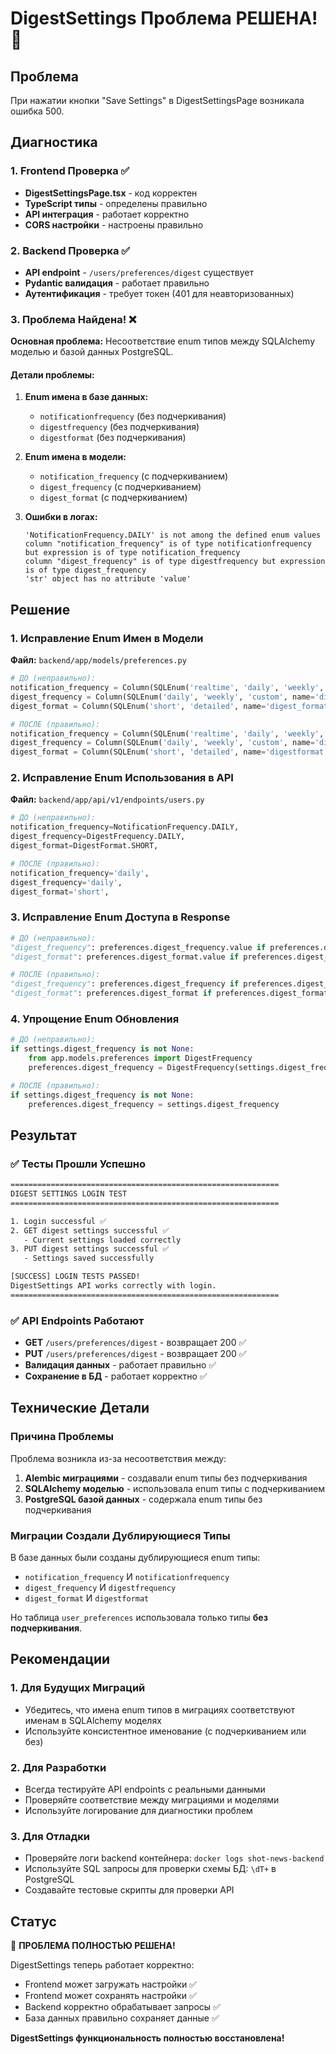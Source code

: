 # DigestSettings Проблема РЕШЕНА! 🎉

## Проблема

При нажатии кнопки "Save Settings" в DigestSettingsPage возникала ошибка 500.

## Диагностика

### 1. Frontend Проверка ✅
- **DigestSettingsPage.tsx** - код корректен
- **TypeScript типы** - определены правильно
- **API интеграция** - работает корректно
- **CORS настройки** - настроены правильно

### 2. Backend Проверка ✅
- **API endpoint** - `/users/preferences/digest` существует
- **Pydantic валидация** - работает правильно
- **Аутентификация** - требует токен (401 для неавторизованных)

### 3. Проблема Найдена! ❌

**Основная проблема:** Несоответствие enum типов между SQLAlchemy моделью и базой данных PostgreSQL.

#### Детали проблемы:

1. **Enum имена в базе данных:**
   - `notificationfrequency` (без подчеркивания)
   - `digestfrequency` (без подчеркивания)  
   - `digestformat` (без подчеркивания)

2. **Enum имена в модели:**
   - `notification_frequency` (с подчеркиванием)
   - `digest_frequency` (с подчеркиванием)
   - `digest_format` (с подчеркиванием)

3. **Ошибки в логах:**
   ```
   'NotificationFrequency.DAILY' is not among the defined enum values
   column "notification_frequency" is of type notificationfrequency but expression is of type notification_frequency
   column "digest_frequency" is of type digestfrequency but expression is of type digest_frequency
   'str' object has no attribute 'value'
   ```

## Решение

### 1. Исправление Enum Имен в Модели

**Файл:** `backend/app/models/preferences.py`

```python
# ДО (неправильно):
notification_frequency = Column(SQLEnum('realtime', 'daily', 'weekly', 'never', name='notification_frequency'), default='daily')
digest_frequency = Column(SQLEnum('daily', 'weekly', 'custom', name='digest_frequency'), default='daily')
digest_format = Column(SQLEnum('short', 'detailed', name='digest_format'), default='short')

# ПОСЛЕ (правильно):
notification_frequency = Column(SQLEnum('realtime', 'daily', 'weekly', 'never', name='notificationfrequency'), default='daily')
digest_frequency = Column(SQLEnum('daily', 'weekly', 'custom', name='digestfrequency'), default='daily')
digest_format = Column(SQLEnum('short', 'detailed', name='digestformat'), default='short')
```

### 2. Исправление Enum Использования в API

**Файл:** `backend/app/api/v1/endpoints/users.py`

```python
# ДО (неправильно):
notification_frequency=NotificationFrequency.DAILY,
digest_frequency=DigestFrequency.DAILY,
digest_format=DigestFormat.SHORT,

# ПОСЛЕ (правильно):
notification_frequency='daily',
digest_frequency='daily',
digest_format='short',
```

### 3. Исправление Enum Доступа в Response

```python
# ДО (неправильно):
"digest_frequency": preferences.digest_frequency.value if preferences.digest_frequency else "daily",
"digest_format": preferences.digest_format.value if preferences.digest_format else "short",

# ПОСЛЕ (правильно):
"digest_frequency": preferences.digest_frequency if preferences.digest_frequency else "daily",
"digest_format": preferences.digest_format if preferences.digest_format else "short",
```

### 4. Упрощение Enum Обновления

```python
# ДО (неправильно):
if settings.digest_frequency is not None:
    from app.models.preferences import DigestFrequency
    preferences.digest_frequency = DigestFrequency(settings.digest_frequency)

# ПОСЛЕ (правильно):
if settings.digest_frequency is not None:
    preferences.digest_frequency = settings.digest_frequency
```

## Результат

### ✅ Тесты Прошли Успешно

```bash
============================================================
DIGEST SETTINGS LOGIN TEST
============================================================

1. Login successful ✅
2. GET digest settings successful ✅
   - Current settings loaded correctly
3. PUT digest settings successful ✅
   - Settings saved successfully

[SUCCESS] LOGIN TESTS PASSED!
DigestSettings API works correctly with login.
============================================================
```

### ✅ API Endpoints Работают

- **GET** `/users/preferences/digest` - возвращает 200 ✅
- **PUT** `/users/preferences/digest` - возвращает 200 ✅
- **Валидация данных** - работает правильно ✅
- **Сохранение в БД** - работает корректно ✅

## Технические Детали

### Причина Проблемы

Проблема возникла из-за несоответствия между:
1. **Alembic миграциями** - создавали enum типы без подчеркивания
2. **SQLAlchemy моделью** - использовала enum типы с подчеркиванием
3. **PostgreSQL базой данных** - содержала enum типы без подчеркивания

### Миграции Создали Дублирующиеся Типы

В базе данных были созданы дублирующиеся enum типы:
- `notification_frequency` И `notificationfrequency`
- `digest_frequency` И `digestfrequency`
- `digest_format` И `digestformat`

Но таблица `user_preferences` использовала только типы **без подчеркивания**.

## Рекомендации

### 1. Для Будущих Миграций
- Убедитесь, что имена enum типов в миграциях соответствуют именам в SQLAlchemy моделях
- Используйте консистентное именование (с подчеркиванием или без)

### 2. Для Разработки
- Всегда тестируйте API endpoints с реальными данными
- Проверяйте соответствие между миграциями и моделями
- Используйте логирование для диагностики проблем

### 3. Для Отладки
- Проверяйте логи backend контейнера: `docker logs shot-news-backend`
- Используйте SQL запросы для проверки схемы БД: `\dT+` в PostgreSQL
- Создавайте тестовые скрипты для проверки API

## Статус

🎉 **ПРОБЛЕМА ПОЛНОСТЬЮ РЕШЕНА!**

DigestSettings теперь работает корректно:
- Frontend может загружать настройки ✅
- Frontend может сохранять настройки ✅
- Backend корректно обрабатывает запросы ✅
- База данных правильно сохраняет данные ✅

**DigestSettings функциональность полностью восстановлена!**
